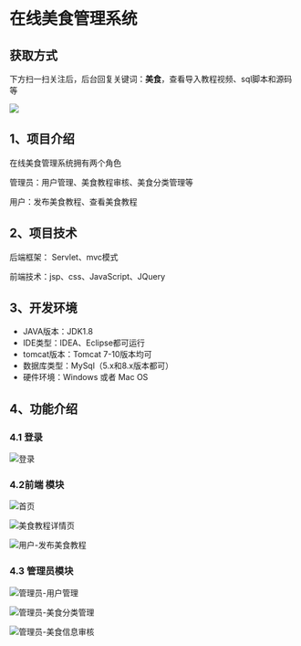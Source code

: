 # 在线美食管理系统

## 获取方式

下方扫一扫关注后，后台回复关键词：**美食**，查看导入教程视频、sql脚本和源码等

 ![](https://www.codeshop.fun/Typora-Images/202205281253739.png)

## 1、项目介绍

在线美食管理系统拥有两个角色

管理员：用户管理、美食教程审核、美食分类管理等

用户：发布美食教程、查看美食教程


## 2、项目技术

后端框架： Servlet、mvc模式

前端技术：jsp、css、JavaScript、JQuery

## 3、开发环境

- JAVA版本：JDK1.8
- IDE类型：IDEA、Eclipse都可运行
- tomcat版本：Tomcat 7-10版本均可
- 数据库类型：MySql（5.x和8.x版本都可） 
- 硬件环境：Windows 或者 Mac OS


## 4、功能介绍

### 4.1 登录

![登录](https://www.codeshop.fun/Typora-Images/202208031647208.jpg)

### 4.2前端 模块

![首页](https://www.codeshop.fun/Typora-Images/202208031648965.jpg)

![美食教程详情页](https://www.codeshop.fun/Typora-Images/202208031648996.jpg)

![用户-发布美食教程](https://www.codeshop.fun/Typora-Images/202208031648401.jpg)

### 4.3 管理员模块

![管理员-用户管理](https://www.codeshop.fun/Typora-Images/202208031648172.jpg)

![管理员-美食分类管理](https://www.codeshop.fun/Typora-Images/202208031648101.jpg)

![管理员-美食信息审核](https://www.codeshop.fun/Typora-Images/202208031648683.jpg)

